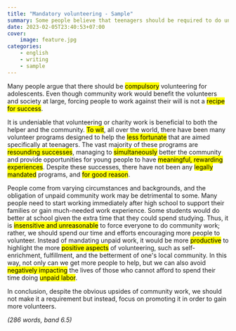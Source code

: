 ```yaml
---
title: "Mandatory volunteering - Sample"
summary: Some people believe that teenagers should be required to do unpaid community work in their free time. This can benefit teenagers and the community as well. To what extent do you agree or disagree?
date: 2023-02-05T23:40:53+07:00
cover:
    image: feature.jpg
categories:
    - english
    - writing
    - sample
---
```


Many people argue that there should be <mark>compulsory</mark> volunteering for adolescents. Even though community work would benefit the volunteers and society at large, forcing people to work against their will is not a <mark>recipe for success</mark>.

It is undeniable that volunteering or charity work is beneficial to both the helper and the community. <mark>To wit</mark>, all over the world, there have been many volunteer programs designed to help the <mark>less fortunate</mark> that are aimed specifically at teenagers. The vast majority of these programs are <mark>resounding successes</mark>, managing to <mark>simultaneously</mark> better the community and provide opportunities for young people to have <mark>meaningful, rewarding experiences</mark>. Despite these successes, there have not been any <mark>legally mandated</mark> programs, and <mark>for good reason</mark>.

People come from varying circumstances and backgrounds, and the obligation of unpaid community work may be detrimental to some. Many people need to start working immediately after high school to support their families or gain much-needed work experience. Some students would do better at school given the extra time that they could spend studying. Thus, it is <mark>insensitive and unreasonable</mark> to force everyone to do community work; rather, we should spend our time and efforts encouraging more people to volunteer. Instead of mandating unpaid work, it would be more <mark>productive</mark> to highlight the more <mark>positive aspects</mark> of volunteering, such as self-enrichment, fulfillment, and the betterment of one's local community. In this way, not only can we get more people to help, but we can also avoid <mark>negatively impacting</mark> the lives of those who cannot afford to spend their time doing <mark>unpaid labor</mark>.

In conclusion, despite the obvious upsides of community work, we should not make it a requirement but instead, focus on promoting it in order to gain more volunteers.

*(286 words, band 6.5)*